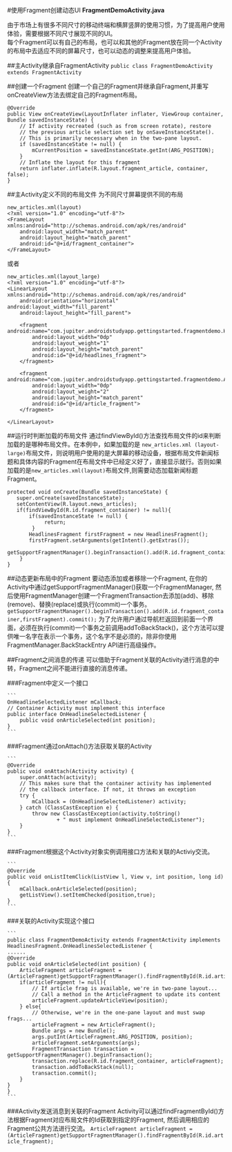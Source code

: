 #使用Fragment创建动态UI
**FragmentDemoActivity.java**

由于市场上有很多不同尺寸的移动终端和横屏竖屏的使用习惯，为了提高用户使用体验，需要根据不同尺寸展现不同的UI。  
每个Fragment可以有自己的布局，也可以和其他的Fragment放在同一个Activity的布局中去适应不同的屏幕尺寸，也可以动态的调整来提高用户体验。

##主Activity继承自FragmentActivity
`public class FragmentDemoActivity extends FragmentActivity`

##创建一个Fragment
创建一个自己的Fragment并继承自Fragment,并重写onCreateView方法去绑定自己的Fragment布局。

```
@Override
public View onCreateView(LayoutInflater inflater, ViewGroup container, Bundle savedInstanceState) {
    // If activity recreated (such as from screen rotate), restore
    // the previous article selection set by onSaveInstanceState().
    // This is primarily necessary when in the two-pane layout.
    if (savedInstanceState != null) {
        mCurrentPosition = savedInstanceState.getInt(ARG_POSITION);
    }
    // Inflate the layout for this fragment
    return inflater.inflate(R.layout.fragment_article, container, false);
}
```
##主Activity定义不同的布局文件
为不同尺寸屏幕提供不同的布局

```
new_articles.xml(layout)
<?xml version="1.0" encoding="utf-8"?>
<FrameLayout xmlns:android="http://schemas.android.com/apk/res/android"
    android:layout_width="match_parent"
    android:layout_height="match_parent"
    android:id="@+id/fragment_container">
</FrameLayout>
```
或者

```
new_articles.xml(layout_large)
<?xml version="1.0" encoding="utf-8"?>
<LinearLayout xmlns:android="http://schemas.android.com/apk/res/android"
    android:orientation="horizontal" android:layout_width="fill_parent"
    android:layout_height="fill_parent">

    <fragment android:name="com.jupiter.androidstudyapp.gettingstarted.fragmentdemo.HeadlinesFragment"
        android:layout_width="0dp"
        android:layout_weight="1"
        android:layout_height="match_parent"
        android:id="@+id/headlines_fragment">
    </fragment>

    <fragment android:name="com.jupiter.androidstudyapp.gettingstarted.fragmentdemo.ArticleFragment"
        android:layout_width="0dp"
        android:layout_weight="2"
        android:layout_height="match_parent"
        android:id="@+id/article_fragment">
    </fragment>

</LinearLayout>
```
##运行时判断加载的布局文件
通过findViewById()方法查找布局文件的id来判断加载的是哪种布局文件。在本例中，如果加载的是 `new_articles.xml (layout-large)`布局文件，则说明用户使用的是大屏幕的移动设备，根据布局文件新闻标题和具体内容的Fragment在布局文件中已经定义好了，直接显示就行。否则如果加载的是`new_articles.xml(layout)`布局文件,则需要动态加载新闻标题Fragment。

```
protected void onCreate(Bundle savedInstanceState) {
   super.onCreate(savedInstanceState);
   setContentView(R.layout.news_articles);
   if(findViewById(R.id.fragment_container) != null){
	   if(savedInstanceState != null) {
	   		return;
	  	}
	   HeadlinesFragment firstFragment = new HeadlinesFragment();
	   firstFragment.setArguments(getIntent().getExtras());
	   getSupportFragmentManager().beginTransaction().add(R.id.fragment_container,firstFragment).commit();
	}
}
```
##动态更新布局中的Fragment
要动态添加或者移除一个Fragment, 在你的Activity中通过getSupportFragmentManager()获取一个FragmentManager, 然后使用FragmentManager创建一个FragmentTransaction去添加(add)、移除(remove)、替换(replace)或执行(commit)一个事务。
`getSupportFragmentManager().beginTransaction().add(R.id.fragment_container,firstFragment).commit();`
为了允许用户通过导航栏返回到前面一个界面，必须在执行(commit)一个事务之前调用addToBackStack()，这个方法可以提供唯一名字在表示一个事务，这个名字不是必须的，除非你使用FragmentManager.BackStackEntry API进行高级操作。

##Fragment之间消息的传递
可以借助于Fragment关联的Activity进行消息的中转，Fragment之间不能进行直接的消息传递。

###Fragment中定义一个接口
	
	```
	OnHeadlineSelectedListener mCallback;
	// Container Activity must implement this interface
    public interface OnHeadlineSelectedListener {
        public void onArticleSelected(int position);
    }
	```
###Fragment通过onAttach()方法获取关联的Activity

	```
	@Override
    public void onAttach(Activity activity) {
        super.onAttach(activity);
        // This makes sure that the container activity has implemented
        // the callback interface. If not, it throws an exception
        try {
            mCallback = (OnHeadlineSelectedListener) activity;
        } catch (ClassCastException e) {
            throw new ClassCastException(activity.toString()
                    + " must implement OnHeadlineSelectedListener");
        }
    }
	```

###Fragment根据这个Activity对象实例调用接口方法和关联的Activiy交流。

	```
	@Override
    public void onListItemClick(ListView l, View v, int position, long id){
        mCallback.onArticleSelected(position);
        getListView().setItemChecked(position,true);
    }
	```
###关联的Activity实现这个接口

	```
	public class FragmentDemoActivity extends FragmentActivity implements HeadlinesFragment.OnHeadlinesSelectedListener {
	......
	@Override
	public void onArticleSelected(int position) {
	    ArticleFragment articleFragment = (ArticleFragment)getSupportFragmentManager().findFragmentById(R.id.article_fragment);
	    if(articleFragment != null){
	        // If article frag is available, we're in two-pane layout...
	        // Call a method in the ArticleFragment to update its content
	        articleFragment.updateArticleView(position);
	    } else{
	        // Otherwise, we're in the one-pane layout and must swap frags...
	        articleFragment = new ArticleFragment();
	        Bundle args = new Bundle();
	        args.putInt(ArticleFragment.ARG_POSITION, position);
	        articleFragment.setArguments(args);
	        FragmentTransaction transaction = getSupportFragmentManager().beginTransaction();
	        transaction.replace(R.id.fragment_container, articleFragment);
	        transaction.addToBackStack(null);
	        transaction.commit();
	    }
	}
	}
	```

###Activity发送消息到关联的Fragment
Activity可以通过findFragmentById()方法根据Fragment对应布局文件的Id获取到指定的Fragment, 然后调用相应的Fragment公共方法进行交流。
`ArticleFragment articleFragment = (ArticleFragment)getSupportFragmentManager().findFragmentById(R.id.article_fragment);`